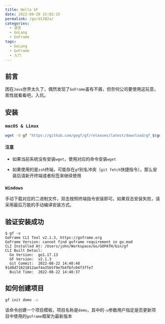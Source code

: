 ```yaml
---
title: Hello GF
date: 2022-09-20 15:02:15
permalink: /go/d1382a/
categories:
  - 语言
  - GoLang
  - GoFrame
tags:
  - GoLang
  - GoFrame
  - 入门
---
```


## 前言

困在`Java`世界太久了，偶然发现了`GoFrame`虽有不屑，但奈何公司要使用这玩意，索性就看看吧，入坑。

<!-- more -->

## 安装

### `macOS & Linux`

``` bash
wget -O gf "https://github.com/gogf/gf/releases/latest/download/gf_$(go env GOOS)_$(go env GOARCH)" && chmod +x gf && ./gf install -y && rm ./gf
```

#### 注意

- 如果当前系统没有安装`wget`，使用对应的命令安装`wget`

- 如果使用的是`zsh`终端，可能存在`gf`别名冲突（`git fetch`快捷指令），那么安装后请新开终端或者标签来继续使用

### `Windows`

手动下载对应的二进制文件，双击按照终端指令安装即可。如果双击安装失败，请采用最后万能的手动编译安装方式。

## 验证安装成功

``` shell
$ gf -v
GoFrame CLI Tool v2.1.3, https://goframe.org
GoFrame Version: cannot find goframe requirement in go.mod
CLI Installed At: /Users/john/Workspace/Go/GOPATH/bin/gf
CLI Built Detail:
  Go Version:  go1.17.13
  GF Version:  v2.1.3
  Git Commit:  2022-08-22 14:40:48 91d8d71821012aef4a35b5f9e7b4fbfc04f3ffe7
  Build Time:  2022-08-22 14:48:37
```

## 如何创建项目

``` bash
gf init demo -u
```

该命令创建一个项目模板，项目名称是`demo`，其中的`-u`参数用户指定是否更新项目中使用的`goframe`框架为最新版本

